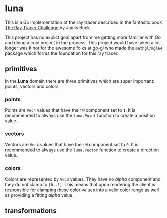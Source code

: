 # luna
This is a Go implementation of the ray tracer described in the fantastic book [The Ray Tracer Challenge](http://raytracerchallenge.com/) by Jamis Buck.

This project has no explict goal apart from me getting more familiar with Go and doing a cool project in the process. This project would have taken a lot longer was it not for the awesome folks at  [go-gl](https://github.com/go-gl/mathgl) who made the `mathgl/mgl64` package which forms the foundation for this ray tracer.

## primitives
In the **Luna** domain there are three primitives which are super important: points, vectors and colors.

### points
Points are `Vec4` values that have their `W` component set to `1`. It is recommended to always use the `luna.Point` function to create a position value.

### vectors
Vectors are `Vec4` values that have their `W` component set to `0`. It is recommended to always use the `luna.Vector` function to create a direction value.

### colors
Colors are represented by `Vec3` values. They have no *alpha* component and they do not clamp to `[0..1]`. This means that upon rendering the client is responsible for clamping these color values into a valid color range as well as providing a fitting *alpha* value.

## transformations
